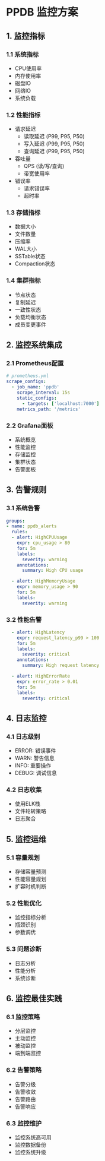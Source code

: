 # PPDB 监控方案

## 1. 监控指标

### 1.1 系统指标
- CPU使用率
- 内存使用率
- 磁盘IO
- 网络IO
- 系统负载

### 1.2 性能指标
- 请求延迟
  - 读取延迟 (P99, P95, P50)
  - 写入延迟 (P99, P95, P50)
  - 查询延迟 (P99, P95, P50)
- 吞吐量
  - QPS (读/写/查询)
  - 带宽使用率
- 错误率
  - 请求错误率
  - 超时率

### 1.3 存储指标
- 数据大小
- 文件数量
- 压缩率
- WAL大小
- SSTable状态
- Compaction状态

### 1.4 集群指标
- 节点状态
- 复制延迟
- 一致性状态
- 负载均衡状态
- 成员变更事件

## 2. 监控系统集成

### 2.1 Prometheus配置
```yaml
# prometheus.yml
scrape_configs:
  - job_name: 'ppdb'
    scrape_interval: 15s
    static_configs:
      - targets: ['localhost:7000']
    metrics_path: '/metrics'
```

### 2.2 Grafana面板
- 系统概览
- 性能监控
- 存储监控
- 集群状态
- 告警面板

## 3. 告警规则

### 3.1 系统告警
```yaml
groups:
- name: ppdb_alerts
  rules:
  - alert: HighCPUUsage
    expr: cpu_usage > 80
    for: 5m
    labels:
      severity: warning
    annotations:
      summary: High CPU usage

  - alert: HighMemoryUsage
    expr: memory_usage > 90
    for: 5m
    labels:
      severity: warning
```

### 3.2 性能告警
```yaml
  - alert: HighLatency
    expr: request_latency_p99 > 100
    for: 5m
    labels:
      severity: critical
    annotations:
      summary: High request latency

  - alert: HighErrorRate
    expr: error_rate > 0.01
    for: 5m
    labels:
      severity: critical
```

## 4. 日志监控

### 4.1 日志级别
- ERROR: 错误事件
- WARN: 警告信息
- INFO: 重要操作
- DEBUG: 调试信息

### 4.2 日志收集
- 使用ELK栈
- 文件轮转策略
- 日志聚合

## 5. 监控运维

### 5.1 容量规划
- 存储容量预测
- 性能容量规划
- 扩容时机判断

### 5.2 性能优化
- 监控指标分析
- 瓶颈识别
- 参数调优

### 5.3 问题诊断
- 日志分析
- 性能分析
- 系统诊断

## 6. 监控最佳实践

### 6.1 监控策略
- 分层监控
- 主动监控
- 被动监控
- 端到端监控

### 6.2 告警策略
- 告警分级
- 告警收敛
- 告警路由
- 告警响应

### 6.3 监控维护
- 监控系统高可用
- 监控数据备份
- 监控系统升级
